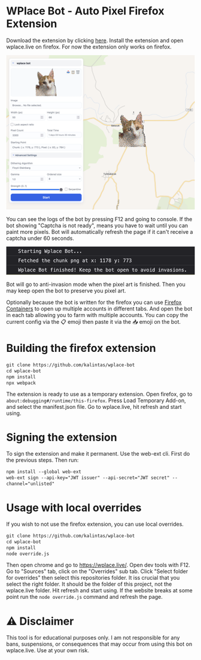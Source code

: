 
# WPlace Bot - Auto Pixel Firefox Extension
Download the extension by clicking [here](https://github.com/kalintas/wplace-bot/releases/download/release/wplace-bot.xpi). Install the extension and open wplace.live on firefox. For now the extension only works on firefox. 

![Screenshot](https://github.com/kalintas/wplace-bot/blob/main/screenshots/meyan.png?raw=true)


You can see the logs of the bot by pressing F12 and going to console. If the bot showing "Captcha is not ready", means you have to wait until you can paint more pixels. Bot will automatically refresh the page if it can't receive a captcha under 60 seconds.

![Screenshot](https://github.com/kalintas/wplace-bot/blob/main/screenshots/finished.png?raw=true)

Bot will go to anti-invasion mode when the pixel art is finished. Then you may keep open the bot to preserve you pixel art.

Optionally because the bot is written for the firefox you can use [Firefox Containers](https://addons.mozilla.org/en-US/firefox/addon/multi-account-containers/) to open up multiple accounts in different tabs. And open the bot in each tab allowing you to farm with multiple accounts. 
You can copy the current config via the 📋 emoji then paste it via the 📥 emoji on the bot.

# Building the firefox extension
```
git clone https://github.com/kalintas/wplace-bot
cd wplace-bot
npm install
npx webpack
```
The extension is ready to use as a temporary extension. Open firefox, go to ```about:debugging#/runtime/this-firefox```. Press Load Temporary Add-on, and select the manifest.json file. Go to wplace.live, hit refresh and start using.

# Signing the extension
To sign the extension and make it permanent. Use the web-ext cli. First do the previous steps. Then run:
```
npm install --global web-ext
web-ext sign --api-key="JWT issuer" --api-secret="JWT secret" --channel="unlisted"
```

# Usage with local overrides
If you wish to not use the firefox extension, you can use local overrides.
```
git clone https://github.com/kalintas/wplace-bot
cd wplace-bot
npm install
node override.js
```
Then open chrome and go to https://wplace.live/. Open dev tools with F12. Go to "Sources" tab, click on the "Overrides" sub tab. Click "Select folder for overrides" then select this repositories folder. It iss crucial that you select the right folder. It should be the folder of this project, not the wplace.live folder. Hit refresh and start using.
If the website breaks at some point run the ```node override.js``` command and refresh the page.

# ⚠️ Disclaimer
This tool is for educational purposes only. I am not responsible for any bans, suspensions, or consequences that may occur from using this bot on wplace.live. Use at your own risk.